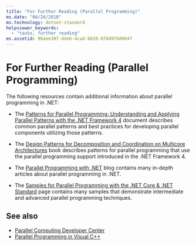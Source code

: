 ```yaml
---
title: "For Further Reading (Parallel Programming)"
ms.date: "04/26/2018"
ms.technology: dotnet-standard
helpviewer_keywords: 
  - "tasks, further reading"
ms.assetid: 98aee307-dde6-4cad-bb58-078497b8064f
---
```

# For Further Reading (Parallel Programming)

The following resources contain additional information about parallel programming in .NET:

- The [Patterns for Parallel Programming: Understanding and Applying Parallel Patterns with the .NET Framework 4](https://www.microsoft.com/download/details.aspx?id=19222) document describes common parallel patterns and best practices for developing parallel components utilizing those patterns.

- The [Design Patterns for Decomposition and Coordination on Multicore Architectures](/previous-versions/msp-n-p/ff963553(v=pandp.10)) book describes patterns for parallel programming that use the parallel programming support introduced in the .NET Framework 4.

- The [Parallel Programming with .NET](https://devblogs.microsoft.com/pfxteam/) blog contains many in-depth articles about parallel programming in .NET.

- The [Samples for Parallel Programming with the .NET Core & .NET Standard](/samples/browse/?products=dotnet-core%2Cdotnet-standard&term=parallel) page contains many samples that demonstrate intermediate and advanced parallel programming techniques.

## See also

- [Parallel Computing Developer Center](/previous-versions/bb964701(v=msdn.10))
- [Parallel Programming in Visual C++](/cpp/parallel/parallel-programming-in-visual-cpp)
